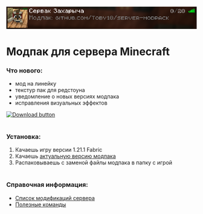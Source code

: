 <div align = center>

![](info/server_card.png)
</div>

# Модпак для сервера Minecraft

### Что нового:
- мод на линейку
- текстур пак для редстоуна
- уведомление о новых версиях модпака
- исправления визуальных эффектов

[![Download button]][Download link]
<br><br>

### Установка:
1. Качаешь игру версии 1.21.1 Fabric
2. Качаешь [актуальную версию модпака][Download link]
3. Распаковываешь с заменой файлы модпака в папку с игрой
<br><br>

### Справочная информация:
- [Список модификаций сервера](info/server_modlist.md)
- [Полезные команды](info/server_commands.md)

<!---------------------------------[ Links ]---------------------------------->

[Download link]: https://github.com/Toby10/server-modpack/releases/download/v1.2/Server_Modpack_v1.2.zip
[Download button]: https://img.shields.io/badge/%D0%A1%D0%BA%D0%B0%D1%87%D0%B0%D1%82%D1%8C_%D0%BC%D0%BE%D0%B4%D0%BF%D0%B0%D0%BA-v1.2-gray?style=for-the-badge&labelColor=37a779
